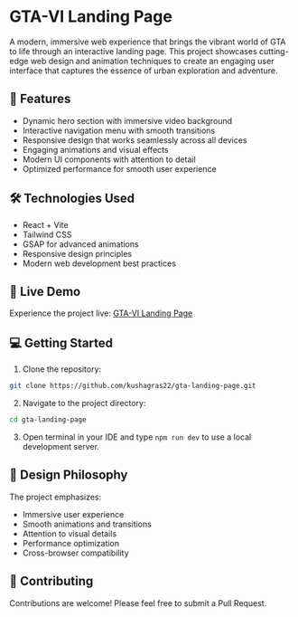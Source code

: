 # GTA-VI Landing Page

A modern, immersive web experience that brings the vibrant world of GTA to life through an interactive landing page. This project showcases cutting-edge web design and animation techniques to create an engaging user interface that captures the essence of urban exploration and adventure.

## 🌟 Features

- Dynamic hero section with immersive video background
- Interactive navigation menu with smooth transitions
- Responsive design that works seamlessly across all devices
- Engaging animations and visual effects
- Modern UI components with attention to detail
- Optimized performance for smooth user experience

## 🛠️ Technologies Used

- React + Vite
- Tailwind CSS 
- GSAP for advanced animations
- Responsive design principles
- Modern web development best practices

## 🚀 Live Demo

Experience the project live: [GTA-VI Landing Page](https://.vercel.app)

## 💻 Getting Started

1. Clone the repository:
```bash
git clone https://github.com/kushagras22/gta-landing-page.git
```

2. Navigate to the project directory:
```bash
cd gta-landing-page
```

3. Open terminal in your IDE and type `npm run dev` to use a local development server.

## 🎨 Design Philosophy

The project emphasizes:
- Immersive user experience
- Smooth animations and transitions
- Attention to visual details
- Performance optimization
- Cross-browser compatibility

## 🤝 Contributing

Contributions are welcome! Please feel free to submit a Pull Request.

